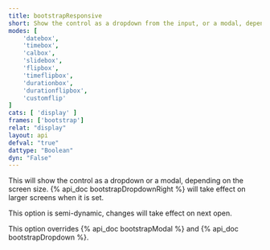 ```yaml
---
title: bootstrapResponsive
short: Show the control as a dropdown from the input, or a modal, depending on screen size
modes: [
	'datebox',
	'timebox',
	'calbox',
	'slidebox',
	'flipbox',
	'timeflipbox',
	'durationbox',
	'durationflipbox',
	'customflip'
]
cats: [ 'display' ]
frames: ['bootstrap']
relat: "display"
layout: api
defval: "true"
dattype: "Boolean"
dyn: "False"
---
```


This will show the control as a dropdown or a modal, depending on the screen size.  {% api_doc bootstrapDropdownRight %} will take effect on larger screens when it is set.

This option is semi-dynamic, changes will take effect on next open.

This option overrides {% api_doc bootstrapModal %} and {% api_doc bootstrapDropdown %}.